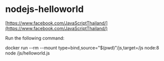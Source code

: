 # nodejs-helloworld

[https://www.facebook.com/JavaScriptThailand/](https://www.facebook.com/JavaScriptThailand/)

Run the following command:

docker run --rm --mount type=bind,source="$(pwd)"/js,target=/js node:8 node /js/helloworld.js
